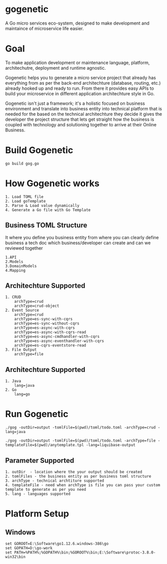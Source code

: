 # gogenetic

A Go micro services eco-system, designed to make development and maintaince of microservice life easier.

# Goal
To make application development or maintenance language, platform, architechutre, deployment and runtime agnostic.

Gogenetic helps you to generate a micro service project that already has everything from as per the back-end architechture (database, routing, etc.) already hooked up and ready to run. From there it provides easy APIs to build your microservice in different application architechture style in Go.

Gogenetic isn't just a framework; it's a holistic focused on business environment and translate into business entity into technical platform that is needed for the based on the technical architechture they decide it gives the developer the project structure that lets get straight how the business is coupled with technology and solutioning together to arrive at their Online Business.


# Build Gogenetic
    go build gog.go

   
# How Gogenetic works

    1. Load TOML file
    2. Load goTemplate
    3. Parse & Load value dynamically
    4. Generate a Go file with Go Template
 
## Business TOML Structure

It where you define you business entity from where you can clearly define business a tech doc which business/developer can create and can we reviewed together

    1.API
    2.Models
    3.DomainModels
    4.Mapping

## Architechture Supported

    1. CRUD
        archType=crud
        archType=crud-object
    2. Event Source
        archType=crud
        archType=es-sync-with-cqrs
        archType=es-sync-without-cqrs
        archType=es-async-with-cqrs
        archType=es-async-with-cqrs-read
        archType=es-async-cmdhandler-with-cqrs
        archType=es-async-eventhandler-with-cqrs
        archType=es-cqrs-eventstore-read
    3. File Output
        archType=file

## Architechture Supported

    1. Java
        lang=java
    2. Go
        lang=go

# Run Gogenetic

    ./gog -outDir=output -tomlFile=$(pwd)/toml/todo.toml -archType=crud -lang=java

    ./gog -outDir=output -tomlFile=$(pwd)/toml/todo.toml -archType=file -templateFile=$(pwd)/anytemplate.tpl -lang=liquibase-output

## Parameter Supported

    1. outDir  - location where the your output should be created
    2. tomlFiles - the business entity as per business toml structure
    3. archType - technical archtiture supported
    4. templateFile - need when archType is file you can pass your custom template to generate as per you need
    5. lang - languages supported

# Platform Setup

## Windows

    set GOROOT=E:\Software\go1.12.6.windows-386\go
    set GOPATH=D:\go-work
    set PATH=%PATH%;%GOPATH%\bin;%GOROOT%\bin;E:\Software\protoc-3.8.0-win32\bin
